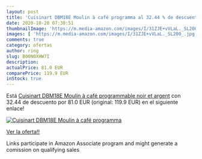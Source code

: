 ```yaml
---
layout: post
title: 'Cuisinart DBM18E Moulin à café programma al 32.44 % de descuento'
date: 2020-10-20 07:30:51
thumbnailImage: 'https://m.media-amazon.com/images/I/31ZJE+vVLaL._SL200_.jpg'
images: [ 'https://m.media-amazon.com/images/I/31ZJE+vVLaL._SL200_.jpg' ]
comments: true
category: ofertas
author: ring
slug: B00N0XHW7I
description:
actualPrice: 81.0 EUR
comparePrice: 119.9 EUR
inStock: true
---
```


Está [Cuisinart DBM18E Moulin à café programmable  noir et argent](https://www.amazon.fr/dp/B00N0XHW7I/?tag=tolees0d-21) con 32.44 de descuento por 81.0 EUR (original: 119.9 EUR) en el siguiente enlace!

[![Cuisinart DBM18E Moulin à café programma](https://m.media-amazon.com/images/I/31ZJE+vVLaL._SL200_.jpg)](https://www.amazon.fr/dp/B00N0XHW7I/?tag=tolees0d-21)

[Ver la oferta!!](https://www.amazon.fr/dp/B00N0XHW7I/?tag=tolees0d-21)

Links participate in Amazon Associate program and might generate a comission on qualifying sales


